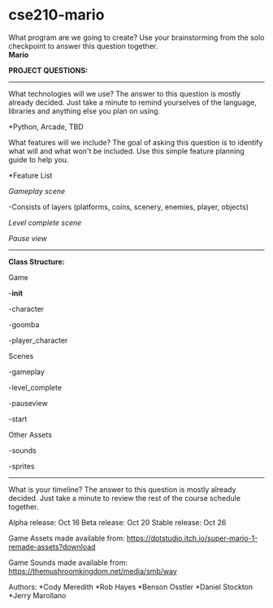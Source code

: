 # cse210-mario

What program are we going to create? Use your brainstorming from the solo checkpoint to answer this question together.<br>
**Mario**

**PROJECT QUESTIONS:**
<hr>
What technologies will we use? The answer to this question is mostly already decided. Just take a minute to remind yourselves of the language, libraries and anything else you plan on using.

*Python, Arcade, TBD

What features will we include? The goal of asking this question is to identify what will and what won't be included. Use this simple feature planning guide to help you.

*Feature List

  _Gameplay scene_
  
   -Consists of layers (platforms, coins, scenery, enemies, player, objects)
   
  _Level complete scene_
  
 _Pause view_
 <hr>
 
 **Class Structure:**
 
 Game
 
  -__init__
  
  -character
  
  -goomba
  
  -player_character
  
 Scenes
 
  -gameplay
  
  -level_complete
  
  -pauseview
  
  -start
  
 Other Assets
 
  -sounds
  
  -sprites

<hr>

What is your timeline? The answer to this question is mostly already decided. Just take a minute to review the rest of the course schedule together.

Alpha release: Oct 16
Beta release: Oct 20
Stable release: Oct 26

Game Assets made available from:
https://dotstudio.itch.io/super-mario-1-remade-assets?download

Game Sounds made available from:
https://themushroomkingdom.net/media/smb/wav

Authors:
*Cody Meredith
*Rob Hayes
*Benson Osstler
*Daniel Stockton
*Jerry Marollano
